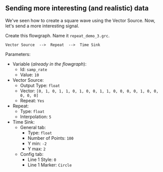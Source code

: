 ## Sending more interesting (and realistic) data

We've seen how to create a square wave using the Vector Source. Now, let's send a more interesting signal.

Create this flowgraph. Name it `repeat_demo_3.grc`.

```
Vector Source  -->  Repeat  -->  Time Sink
```

Parameters:  
- Variable (_already in the flowgraph_):
  - Id: `samp_rate`
  - Value: `10`
- Vector Source:
  - Output Type: `float`
  - Vector: `[0, 1, 0, 1, 1, 0, 1, 0, 0, 1, 1, 0, 0, 0, 0, 1, 0, 0, 0, 0, 0]`
  - Repeat: `Yes`
- Repeat:
  - Type: `float`
  - Interpolation: `5`
- Time Sink:
  - General tab:
    - Type: `float`
    - Number of Points: `100`
    - Y min: `-2`
    - Y max: `2`
  - Config tab:
    - Line 1 Style: `0`
    - Line 1 Marker: `Circle`


